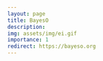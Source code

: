 ```yaml
---
layout: page
title: BayesO
description:
img: assets/img/ei.gif
importance: 1
redirect: https://bayeso.org
---
```

